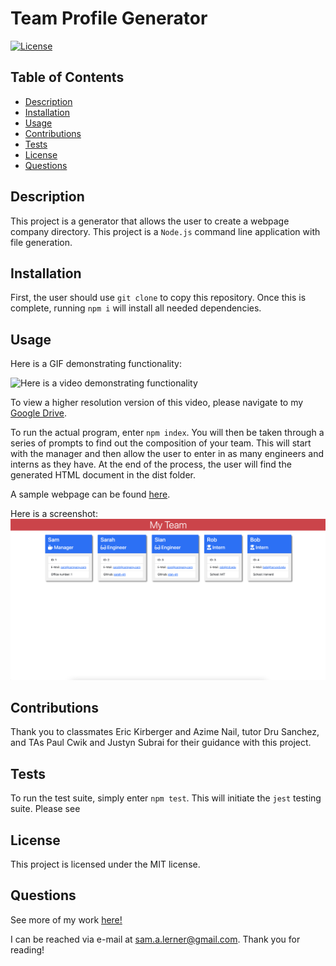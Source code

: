 

  # Team Profile Generator

  [![License](https://img.shields.io/badge/license-MIT-green)](https://opensource.org/licenses/MIT)
  
  ## Table of Contents 
  - [Description](#description)
  - [Installation](#installation)
  - [Usage](#usage)
  - [Contributions](#contributions)
  - [Tests](#test)
  - [License](#license)
  - [Questions](#questions)
  


## Description

This project is a generator that allows the user to create a webpage company directory. This project is a `Node.js` command line application with file generation.

## Installation

First, the user should use `git clone` to copy this repository. Once this is complete, running `npm i` will install all needed dependencies. 

## Usage
Here is a GIF demonstrating functionality:

![Here is a video demonstrating functionality](./assets/images/team-demo.gif)

To view a higher resolution version of this video, please navigate to my [Google Drive](https://drive.google.com/file/d/14suLGlgqpKQcwuaSyqOSHOaX4EbvXML6/view).


To run the actual program, enter `npm index`. You will then be taken through a series of prompts to find out the composition of your team. This will start with the manager and then allow the user to enter in as many engineers and interns as they have. At the end of the process, the user will find the generated HTML document in the dist folder.

A sample webpage can be found [here](./dist/index.html).

Here is a screenshot:
![Webpage screenshot](./assets/images/screen-shot.png)

## Contributions

Thank you to classmates Eric Kirberger and Azime Nail, tutor Dru Sanchez, and TAs Paul Cwik and Justyn Subrai for their guidance with this project. 

## Tests

To run the test suite, simply enter `npm test`. This will initiate the `jest` testing suite. Please see 

## License
This project is licensed under the MIT license.
    

## Questions
See more of my work [here!](https://github.com/sam-lerner) 

I can be reached via e-mail at sam.a.lerner@gmail.com. Thank you for reading!

